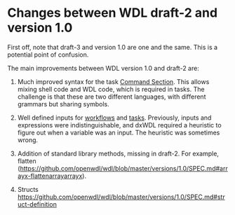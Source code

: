 # Changes between WDL draft-2 and version 1.0

First off, note that draft-3 and version 1.0 are one and the
same. This is a potential point of confusion.

The main improvements between WDL version 1.0 and draft-2 are:

1. Much improved syntax for the task
   [Command Section](https://github.com/openwdl/wdl/blob/master/versions/1.0/SPEC.md#command-section). This
   allows mixing shell code and WDL code, which is required in
   tasks. The challenge is that these are two different languages,
   with different grammars but sharing symbols.

2. Well defined inputs for
   [workflows](https://github.com/openwdl/wdl/blob/master/versions/1.0/SPEC.md#workflow-inputs)
   and
   [tasks](https://github.com/openwdl/wdl/blob/master/versions/1.0/SPEC.md#task-inputs). Previously,
   inputs and expressions were indistinguishable, and dxWDL required a
   heuristic to figure out when a variable was an input. The heuristic
   was sometimes wrong.

3. Addition of standard library methods, missing in draft-2. For example, flatten (https://github.com/openwdl/wdl/blob/master/versions/1.0/SPEC.md#arrayx-flattenarrayarrayx).

4. Structs
https://github.com/openwdl/wdl/blob/master/versions/1.0/SPEC.md#struct-definition
